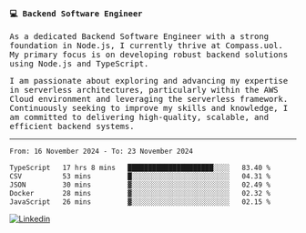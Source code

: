 
<samp>
  
#### 💻 Backend Software Engineer

As a dedicated Backend Software Engineer with a strong foundation in Node.js, I currently thrive at Compass.uol. My primary focus is on developing robust backend solutions using Node.js and TypeScript.

I am passionate about exploring and advancing my expertise in serverless architectures, particularly within the AWS Cloud environment and leveraging the serverless framework. Continuously seeking to improve my skills and knowledge, I am committed to delivering high-quality, scalable, and efficient backend systems.

---

<!--START_SECTION:waka-->

```txt
From: 16 November 2024 - To: 23 November 2024

TypeScript   17 hrs 8 mins   █████████████████████░░░░   83.40 %
CSV          53 mins         █░░░░░░░░░░░░░░░░░░░░░░░░   04.31 %
JSON         30 mins         ▓░░░░░░░░░░░░░░░░░░░░░░░░   02.49 %
Docker       28 mins         ▓░░░░░░░░░░░░░░░░░░░░░░░░   02.32 %
JavaScript   26 mins         ▓░░░░░░░░░░░░░░░░░░░░░░░░   02.15 %
```

<!--END_SECTION:waka-->
  
</samp>

[![Linkedin](https://img.shields.io/badge/-Mateus%20Garcia-c080ff?style=flat-square&logo=Linkedin&logoColor=white&link=https://www.linkedin.com/in/mpgxc)](https://www.linkedin.com/in/mateusogarcia) 
